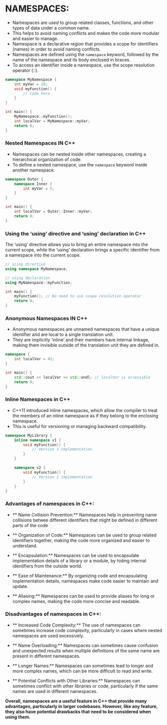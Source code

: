 # NAMESPACES:
- Namespaces are used to group related classes, functions, and other types of data under a common name.
- This helps to avoid naming conflicts and makes the code more modular and easier to manage.
- Namespace is a declarative region that provides a scope for identifiers (names) in order to avoid naming conflicts.
- Namespaces are defined using the `namespace` keyword, followed by the name of the namespace and its body enclosed in braces.
- To access an identifier inside a namespace, use the scope resolution operator (::).
```cpp
namespace MyNamespace {
    int myVar = 10;
    void myFunction() {
        // Code here
    }
}

int main() {
    MyNamespace::myFunction();
    int localVar = MyNamespace::myVar;
    return 0;
}
```
### Nested Namespaces IN C++
- Namespaces can be nested inside other namespaces, creating a hierarchical organization of code.
- To define a nested namespace, use the ` namespace ` keyword inside another namespace.
```cpp
namespace Outer {
    namespace Inner {
        int myVar = 5;
    }
}

int main() {
    int localVar = Outer::Inner::myVar;
    return 0;
}
```
### Using the ‘using’ directive and ‘using’ declaration in C++
The ‘using’ directive allows you to bring an entire namespace into the current scope, while the ‘using’ declaration brings a specific identifier from a namespace into the current scope.
```cpp
// using directive
using namespace MyNamespace;

// using declaration
using MyNamespace::myFunction;

int main() {
    myFunction(); // No need to use scope resolution operator
    return 0;
}
```
### Anonymous Namespaces IN C++
- Anonymous namespaces are unnamed namespaces that have a unique identifier and are local to a single translation unit.
- They are implicitly ‘inline’ and their members have internal linkage, making them invisible outside of the translation unit they are defined in.
```cpp
namespace {
    int localVar = 42;
}

int main() {
    std::cout << localVar << std::endl; // localVar is accessible
    return 0;
}
```
### Inline Namespaces in C++
- C++11 introduced inline namespaces, which allow the compiler to treat the members of an inline namespace as if they belong to the enclosing namespace.
- This is useful for versioning or managing backward compatibility.
```cpp
namespace MyLibrary {
    inline namespace v1 {
        void myFunction() {
            // Version 1 implementation
        }
    }

    namespace v2 {
        void myFunction() {
            // Version 2 implementation
        }
    }
}
```
### Advantages of namespaces in C++:
 - ** Name Collision Prevention:**
Namespaces help in preventing name collisions betwee different identifiers that might be defined in different parts of the code

- ** Organization of Code:**
Namespaces can be used to group related identifiers together, making the code more organized and easier to understand.

- ** Encapsulation:**
Namespaces can be used to encapsulate implementation details of a library or a module, by hiding internal identifiers from the outside world.

- ** Ease of Maintenance:**
By organizing code and encapsulating implementation details, namespaces make code easier to maintain and update.

- ** Aliasing:**
Namespaces can be used to provide aliases for long or complex names, making the code more concise and readable.

### Disadvantages of namespaces in C++:
- ** Increased Code Complexity:**
The use of namespaces can sometimes increase code complexity, particularly in cases where nested namespaces are used excessively.

- ** Name Overloading:**
Namespaces can sometimes cause confusion and unexpected results when multiple definitions of the same name are present in different namespaces.

- ** Longer Names:**
Namespaces can sometimes lead to longer and more complex names, which can be more difficult to read and write.

- ** Potential Conflicts with Other Libraries:**
Namespaces can sometimes conflict with other libraries or code, particularly if the same names are used in different namespaces.

**Overall, namespaces are a useful feature in C++ that provide many advantages, particularly in larger codebases. However, like any feature, they also have potential drawbacks that need to be considered when using them.**
